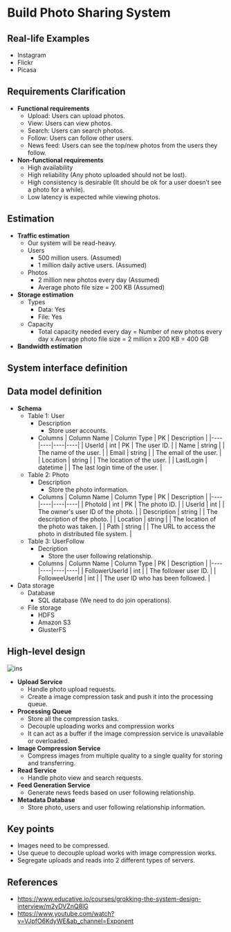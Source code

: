 # Build Photo Sharing System

## Real-life Examples
- Instagram
- Flickr
- Picasa

## Requirements Clarification
- **Functional requirements**
   - Upload: Users can upload photos.
   - View: Users can view photos.
   - Search: Users can search photos.
   - Follow: Users can follow other users.
   - News feed: Users can see the top/new photos from the users they follow.
- **Non-functional requirements**
   - High availability
   - High reliability (Any photo uploaded should not be lost).
   - High consistency is desirable (It should be ok for a user doesn’t see a photo for a while).
   - Low latency is expected while viewing photos.

## Estimation
- **Traffic estimation**
   - Our system will be read-heavy.
   - Users
      - 500 million users. (Assumed)
      - 1 million daily active users. (Assumed)
   - Photos
      - 2 million new photos every day (Assumed)
      - Average photo file size = 200 KB (Assumed)
- **Storage estimation**
   - Types
      - Data: Yes
      - File: Yes
   - Capacity
      - Total capacity needed every day = Number of new photos every day x Average photo file size = 2 million x 200 KB =  400 GB
- **Bandwidth estimation**

## System interface definition

## Data model definition
- **Schema**
   - Table 1: User
      - Description
         - Store user accounts.
      - Columns
        | Column Name | Column Type | PK | Description |
        |----|----|----|----|
        | UserId | int | PK | The user ID. |
        | Name | string | | The name of the user. |
        | Email | string | | The email of the user. |
        | Location | string | | The location of the user. |
        | LastLogin | datetime | | The last login time of the user. |
   - Table 2: Photo
      - Description
         - Store the photo information.
      - Columns
        | Column Name | Column Type | PK | Description |
        |----|----|----|----|
        | PhotoId | int | PK | The photo ID. |
        | UserId | int | | The owner's user ID of the photo. |
        | Description | string | | The description of the photo. |
        | Location | string | | The location of the photo was taken. |
        | Path | string | | The URL to access the photo in distributed file system. |
   - Table 3: UserFollow
      - Decription
         - Store the user following relationship.
      - Columns
        | Column Name | Column Type | PK | Description |
        |----|----|----|----|
        | FollowerUserId | int | | The follower user ID. |
        | FolloweeUserId | int | | The user ID who has been followed. |
- Data storage
   - Database
      - SQL database (We need to do join operations).
   - File storage
      - HDFS
      - Amazon S3
      - GlusterFS

## High-level design

![ins](https://user-images.githubusercontent.com/8989447/118730026-24121480-b7f4-11eb-844b-960023c99db6.png)

- **Upload Service**
   - Handle photo upload requests.
   - Create a image compression task and push it into the processing queue.
- **Processing Queue**
   - Store all the compression tasks.
   - Decouple uploading works and compression works
   - It can act as a buffer if the image compression service is unavailable or overloaded.
- **Image Compression Service**
   - Compress images from multiple quality to a single quality for storing and transferring.
- **Read Service**
   - Handle photo view and search requests.
- **Feed Generation Service**
   - Generate news feeds based on user following relationship.
- **Metadata Database**
   - Store photo, users and user following relationship information.

## Key points
- Images need to be compressed.
- Use queue to decouple upload works with image compression works.
- Segregate uploads and reads into 2 different types of servers.

## References
- https://www.educative.io/courses/grokking-the-system-design-interview/m2yDVZnQ8lG
- https://www.youtube.com/watch?v=VJpfO6KdyWE&ab_channel=Exponent
